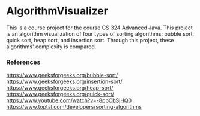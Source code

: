 # AlgorithmVisualizer

This is a course project for the course CS 324 Advanced Java. This project is an algorithm visualization of four types of sorting algorithms: bubble sort, quick sort, heap sort, and insertion sort. Through this project, these algorithms' complexity is compared.

### References
https://www.geeksforgeeks.org/bubble-sort/ \
https://www.geeksforgeeks.org/insertion-sort/ \
https://www.geeksforgeeks.org/heap-sort/ \
https://www.geeksforgeeks.org/quick-sort/ \
https://www.youtube.com/watch?v=-8ppCbSjHQ0 \
https://www.toptal.com/developers/sorting-algorithms
